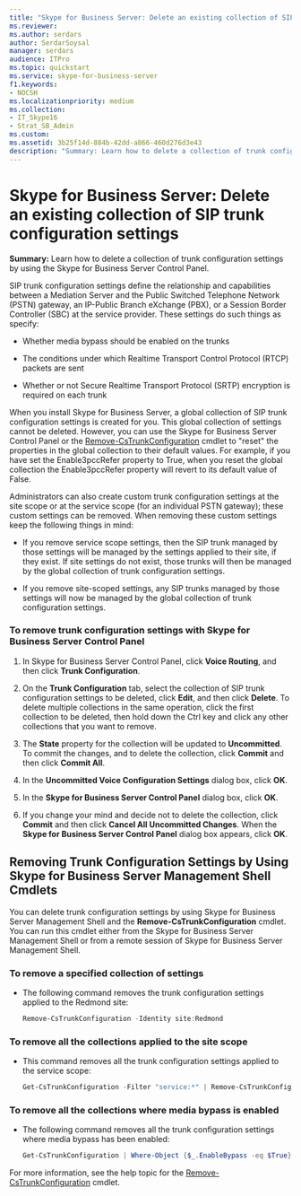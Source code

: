 ```yaml
---
title: "Skype for Business Server: Delete an existing collection of SIP trunk configuration settings"
ms.reviewer: 
ms.author: serdars
author: SerdarSoysal
manager: serdars
audience: ITPro
ms.topic: quickstart
ms.service: skype-for-business-server
f1.keywords:
- NOCSH
ms.localizationpriority: medium
ms.collection: 
- IT_Skype16
- Strat_SB_Admin
ms.custom: 
ms.assetid: 3b25f14d-884b-42dd-a866-460d276d3e43
description: "Summary: Learn how to delete a collection of trunk configuration settings by using the Skype for Business Server Control Panel."
---
```


# Skype for Business Server: Delete an existing collection of SIP trunk configuration settings 
 
**Summary:** Learn how to delete a collection of trunk configuration settings by using the Skype for Business Server Control Panel.
  
SIP trunk configuration settings define the relationship and capabilities between a Mediation Server and the Public Switched Telephone Network (PSTN) gateway, an IP-Public Branch eXchange (PBX), or a Session Border Controller (SBC) at the service provider. These settings do such things as specify:
  
- Whether media bypass should be enabled on the trunks
    
- The conditions under which Realtime Transport Control Protocol (RTCP) packets are sent
    
- Whether or not Secure Realtime Transport Protocol (SRTP) encryption is required on each trunk
    
When you install Skype for Business Server, a global collection of SIP trunk configuration settings is created for you. This global collection of settings cannot be deleted. However, you can use the Skype for Business Server Control Panel or the [Remove-CsTrunkConfiguration](/powershell/module/skype/remove-cstrunkconfiguration) cmdlet to "reset" the properties in the global collection to their default values. For example, if you have set the Enable3pccRefer property to True, when you reset the global collection the Enable3pccRefer property will revert to its default value of False.
  
Administrators can also create custom trunk configuration settings at the site scope or at the service scope (for an individual PSTN gateway); these custom settings can be removed. When removing these custom settings keep the following things in mind:
  
- If you remove service scope settings, then the SIP trunk managed by those settings will be managed by the settings applied to their site, if they exist. If site settings do not exist, those trunks will then be managed by the global collection of trunk configuration settings.
    
- If you remove site-scoped settings, any SIP trunks managed by those settings will now be managed by the global collection of trunk configuration settings.
    
### To remove trunk configuration settings with Skype for Business Server Control Panel

1. In Skype for Business Server Control Panel, click **Voice Routing**, and then click **Trunk Configuration**.
    
2. On the **Trunk Configuration** tab, select the collection of SIP trunk configuration settings to be deleted, click **Edit**, and then click **Delete**. To delete multiple collections in the same operation, click the first collection to be deleted, then hold down the Ctrl key and click any other collections that you want to remove.
    
3. The **State** property for the collection will be updated to **Uncommitted**. To commit the changes, and to delete the collection, click **Commit** and then click **Commit All**.
    
4. In the **Uncommitted Voice Configuration Settings** dialog box, click **OK**.
    
5. In the **Skype for Business Server Control Panel** dialog box, click **OK**.
    
6. If you change your mind and decide not to delete the collection, click **Commit** and then click **Cancel All Uncommitted Changes**. When the **Skype for Business Server Control Panel** dialog box appears, click **OK**.
    
## Removing Trunk Configuration Settings by Using Skype for Business Server Management Shell Cmdlets

You can delete trunk configuration settings by using Skype for Business Server Management Shell and the **Remove-CsTrunkConfiguration** cmdlet. You can run this cmdlet either from the Skype for Business Server Management Shell or from a remote session of Skype for Business Server Management Shell.
  
### To remove a specified collection of settings

- The following command removes the trunk configuration settings applied to the Redmond site:
    
  ```powershell
  Remove-CsTrunkConfiguration -Identity site:Redmond
  ```

### To remove all the collections applied to the site scope

- This command removes all the trunk configuration settings applied to the service scope:
    
  ```powershell
  Get-CsTrunkConfiguration -Filter "service:*" | Remove-CsTrunkConfiguration
  ```

### To remove all the collections where media bypass is enabled

- The following command removes all the trunk configuration settings where media bypass has been enabled:
    
  ```powershell
  Get-CsTrunkConfiguration | Where-Object {$_.EnableBypass -eq $True} | Remove-CsTrunkConfiguration
  ```

For more information, see the help topic for the [Remove-CsTrunkConfiguration](/powershell/module/skype/remove-cstrunkconfiguration) cmdlet.
